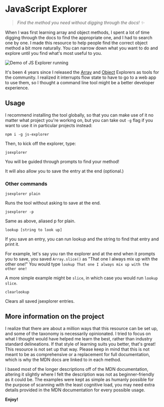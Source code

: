 # JavaScript Explorer

> _Find the method you need without digging through the docs! ✨_

When I was first learning array and object methods, I spent a lot of time digging through the docs to find the appropriate one, and I had to search one by one. I made this resource to help people find the correct object method a bit more naturally. You can narrow down what you want to do and explore until you find what's most useful to you.

![Demo of JS Explorer running](https://user-images.githubusercontent.com/2281088/124367352-a2474080-dc13-11eb-9779-e871f1754dd1.gif)

It's been 4 years since I released the [Array](https://github.com/sdras/array-explorer) and [Object](https://github.com/sdras/object-explorer) Explorers as tools for the community. I realized it interrupts flow state to have to go to a web app to use them, so I thought a command line tool might be a better developer experience.

## Usage

I recommend installing the tool globally, so that you can make use of it no matter what project you're working on, but you can take out `-g` flag if you want to use it in particular projects instead:

```
npm i -g js-explorer
```

Then, to kick off the explorer, type:

```
jsexplorer
```

You will be guided through prompts to find your method! 

It will also allow you to save the entry at the end (optional.)

### Other commands

```
jsexplorer plain
```
Runs the tool without asking to save at the end.

```
jsexplorer -p
```
Same as above, aliased p for plain.

```
lookup [string to look up]
```
If you save an entry, you can run lookup and the string to find that entry and print it.

For example, let's say you ran the explorer and at the end when it prompts you to save, you saved `Array.slice()` as "That one I always mix up with the other one!"
You would type `lookup That one I always mix up with the other one!`

A more simple example might be `slice`, in which case you would run `lookup slice`.

```
clearlookup
```

Clears all saved jsexplorer entries.

## More information on the project

I realize that there are about a million ways that this resource can be set up, and some of the taxonomy is necessarily opinionated. I tried to focus on what I thought would have helped me learn the best, rather than industry standard delineations. If that style of learning suits you better, that's great! This resource is not set up that way. Please keep in mind that this is not meant to be as comprehensive or a replacement for full documentation, which is why the MDN docs are linked to in each method.

I based most of the longer descriptions off of the MDN documentation, altering it slightly where I felt the description was not as beginner-friendly as it could be. The examples were kept as simple as humanly possible for the purpose of scanning with the least cognitive load, you may need extra details provided in the MDN documentation for every possible usage.

**Enjoy!**
